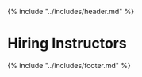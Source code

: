 {% include "../includes/header.md" %}

# Hiring Instructors



{% include "../includes/footer.md" %}
